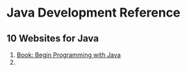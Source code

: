 # Java Development Reference

## 10 Websites for Java

1. [Book: Begin Programming with Java](www.allmycode/com/BeginProg)
2. 